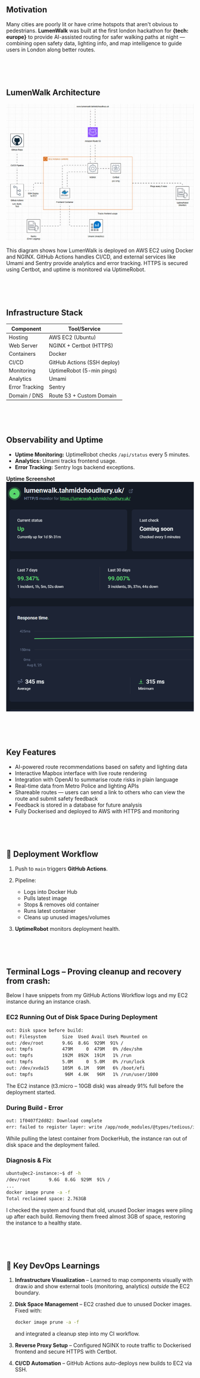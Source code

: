 ## Motivation  
Many cities are poorly lit or have crime hotspots that aren't obvious to pedestrians. **LumenWalk** was built at the first london hackathon for **{tech: europe}** to provide AI-assisted routing for safer walking paths at night — combining open safety data, lighting info, and map intelligence to guide users in London along better routes.

<br>
<br>
<br>

## LumenWalk Architecture

![LumenWalk Architecture](/architecture/lumenwalk.gif)

This diagram shows how LumenWalk is deployed on AWS EC2 using Docker and NGINX. GitHub Actions handles CI/CD, and external services like Umami and Sentry provide analytics and error tracking. HTTPS is secured using Certbot, and uptime is monitored via UptimeRobot.

<br>
<br>
<br>

## Infrastructure Stack

| Component         | Tool/Service                |
|-------------------|-----------------------------|
| Hosting           | AWS EC2 (Ubuntu)            |
| Web Server        | NGINX + Certbot (HTTPS)     |
| Containers        | Docker                      |
| CI/CD             | GitHub Actions (SSH deploy) |
| Monitoring        | UptimeRobot (5-min pings)   |
| Analytics         | Umami                       |
| Error Tracking    | Sentry                      |
| Domain / DNS      | Route 53 + Custom Domain    |

<br>
<br>
<br>

## Observability and Uptime

- **Uptime Monitoring:** UptimeRobot checks `/api/status` every 5 minutes.
- **Analytics:** Umami tracks frontend usage.
- **Error Tracking:** Sentry logs backend exceptions.

**Uptime Screenshot**
![Monitoring Screenshot](/architecture/uptimerobot2.png)

<br>
<br>
<br>

## Key Features  
- AI-powered route recommendations based on safety and lighting data  
- Interactive Mapbox interface with live route rendering  
- Integration with OpenAI to summarise route risks in plain language  
- Real-time data from Metro Police and lighting APIs  
- Shareable routes — users can send a link to others who can view the route and submit safety feedback  
- Feedback is stored in a database for future analysis  
- Fully Dockerised and deployed to AWS with HTTPS and monitoring  

<br>
<br>
<br>

## 📝 Deployment Workflow

1. Push to `main` triggers **GitHub Actions**.

2. Pipeline:
   - Logs into Docker Hub
   - Pulls latest image
   - Stops & removes old container
   - Runs latest container
   - Cleans up unused images/volumes

3. **UptimeRobot** monitors deployment health.

<br>
<br>
<br>

## **Terminal Logs** – Proving cleanup and recovery from crash:

Below I have snippets from my GitHub Actions Workflow logs and my EC2 instance during an instance crash.

### EC2 Running Out of Disk Space During Deployment

```bash
out: Disk space before build:
out: Filesystem      Size  Used Avail Use% Mounted on
out: /dev/root       9.6G  8.6G  929M  91% /
out: tmpfs           479M     0  479M   0% /dev/shm
out: tmpfs           192M  892K  191M   1% /run
out: tmpfs           5.0M     0  5.0M   0% /run/lock
out: /dev/xvda15     105M  6.1M   99M   6% /boot/efi
out: tmpfs            96M  4.0K   96M   1% /run/user/1000
```
The EC2 instance (t3.micro – 10GB disk) was already 91% full before the deployment started.

### During Build - Error

```bash
out: 1f0407f2dd82: Download complete
err: failed to register layer: write /app/node_modules/@types/tedious/index.d.ts: no space left on device
```
While pulling the latest container from DockerHub, the instance ran out of disk space and the deployment failed. 

### Diagnosis & Fix 

```bash
ubuntu@ec2-instance:~$ df -h
/dev/root       9.6G  8.6G  929M  91% /
...
docker image prune -a -f
Total reclaimed space: 2.763GB
```
I checked the system and found that old, unused Docker images were piling up after each build.
Removing them freed almost 3GB of space, restoring the instance to a healthy state.



<br>
<br>
<br>

## 🧠 Key DevOps Learnings

1. **Infrastructure Visualization** – Learned to map components visually with draw.io and show external tools (monitoring, analytics) *outside* the EC2 boundary.

2. **Disk Space Management** – EC2 crashed due to unused Docker images. Fixed with:
   ```bash
   docker image prune -a -f
   ```
   and integrated a cleanup step into my CI workflow.
3. **Reverse Proxy Setup** – Configured NGINX to route traffic to Dockerised frontend and secure HTTPS with Certbot.

4. **CI/CD Automation** – GitHub Actions auto-deploys new builds to EC2 via SSH.

